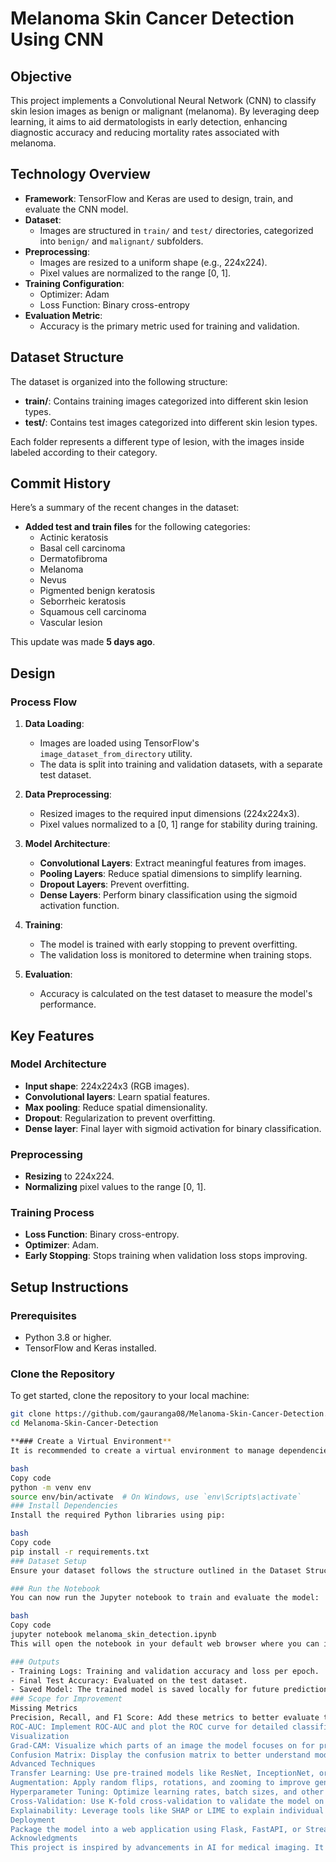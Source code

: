 # Melanoma Skin Cancer Detection Using CNN

## Objective
This project implements a Convolutional Neural Network (CNN) to classify skin lesion images as benign or malignant (melanoma). By leveraging deep learning, it aims to aid dermatologists in early detection, enhancing diagnostic accuracy and reducing mortality rates associated with melanoma.

## Technology Overview
- **Framework**: TensorFlow and Keras are used to design, train, and evaluate the CNN model.
- **Dataset**:
  - Images are structured in `train/` and `test/` directories, categorized into `benign/` and `malignant/` subfolders.
- **Preprocessing**:
  - Images are resized to a uniform shape (e.g., 224x224).
  - Pixel values are normalized to the range [0, 1].
- **Training Configuration**:
  - Optimizer: Adam
  - Loss Function: Binary cross-entropy
- **Evaluation Metric**:
  - Accuracy is the primary metric used for training and validation.

## Dataset Structure
The dataset is organized into the following structure:
- **train/**: Contains training images categorized into different skin lesion types.
- **test/**: Contains test images categorized into different skin lesion types.

Each folder represents a different type of lesion, with the images inside labeled according to their category.

## Commit History
Here’s a summary of the recent changes in the dataset:
- **Added test and train files** for the following categories:
  - Actinic keratosis
  - Basal cell carcinoma
  - Dermatofibroma
  - Melanoma
  - Nevus
  - Pigmented benign keratosis
  - Seborrheic keratosis
  - Squamous cell carcinoma
  - Vascular lesion

This update was made **5 days ago**.

## Design

### Process Flow

1. **Data Loading**:
   - Images are loaded using TensorFlow's `image_dataset_from_directory` utility.
   - The data is split into training and validation datasets, with a separate test dataset.

2. **Data Preprocessing**:
   - Resized images to the required input dimensions (224x224x3).
   - Pixel values normalized to a [0, 1] range for stability during training.

3. **Model Architecture**:
   - **Convolutional Layers**: Extract meaningful features from images.
   - **Pooling Layers**: Reduce spatial dimensions to simplify learning.
   - **Dropout Layers**: Prevent overfitting.
   - **Dense Layers**: Perform binary classification using the sigmoid activation function.

4. **Training**:
   - The model is trained with early stopping to prevent overfitting.
   - The validation loss is monitored to determine when training stops.

5. **Evaluation**:
   - Accuracy is calculated on the test dataset to measure the model's performance.

## Key Features

### Model Architecture
- **Input shape**: 224x224x3 (RGB images).
- **Convolutional layers**: Learn spatial features.
- **Max pooling**: Reduce spatial dimensionality.
- **Dropout**: Regularization to prevent overfitting.
- **Dense layer**: Final layer with sigmoid activation for binary classification.

### Preprocessing
- **Resizing** to 224x224.
- **Normalizing** pixel values to the range [0, 1].

### Training Process
- **Loss Function**: Binary cross-entropy.
- **Optimizer**: Adam.
- **Early Stopping**: Stops training when validation loss stops improving.

## Setup Instructions

### Prerequisites
- Python 3.8 or higher.
- TensorFlow and Keras installed.

### Clone the Repository
To get started, clone the repository to your local machine:
```bash
git clone https://github.com/gauranga08/Melanoma-Skin-Cancer-Detection.git
cd Melanoma-Skin-Cancer-Detection

**### Create a Virtual Environment**
It is recommended to create a virtual environment to manage dependencies. Run the following command:

bash
Copy code
python -m venv env
source env/bin/activate  # On Windows, use `env\Scripts\activate`
### Install Dependencies
Install the required Python libraries using pip:

bash
Copy code
pip install -r requirements.txt
### Dataset Setup
Ensure your dataset follows the structure outlined in the Dataset Structure section. You should place the images in the appropriate train/ and test/ directories.

### Run the Notebook
You can now run the Jupyter notebook to train and evaluate the model:

bash
Copy code
jupyter notebook melanoma_skin_detection.ipynb
This will open the notebook in your default web browser where you can interact with the code and see the results of training.

### Outputs
- Training Logs: Training and validation accuracy and loss per epoch.
- Final Test Accuracy: Evaluated on the test dataset.
- Saved Model: The trained model is saved locally for future predictions.
### Scope for Improvement
Missing Metrics
Precision, Recall, and F1 Score: Add these metrics to better evaluate the model's performance, especially for unbalanced datasets.
ROC-AUC: Implement ROC-AUC and plot the ROC curve for detailed classification evaluation.
Visualization
Grad-CAM: Visualize which parts of an image the model focuses on for predictions, enhancing interpretability.
Confusion Matrix: Display the confusion matrix to better understand model performance, including false positives and false negatives.
Advanced Techniques
Transfer Learning: Use pre-trained models like ResNet, InceptionNet, or EfficientNet to improve accuracy and reduce training time.
Augmentation: Apply random flips, rotations, and zooming to improve generalization.
Hyperparameter Tuning: Optimize learning rates, batch sizes, and other hyperparameters for better performance.
Cross-Validation: Use K-fold cross-validation to validate the model on multiple splits of the dataset.
Explainability: Leverage tools like SHAP or LIME to explain individual predictions.
Deployment
Package the model into a web application using Flask, FastAPI, or Streamlit for real-world usability.
Acknowledgments
This project is inspired by advancements in AI for medical imaging. It aims to provide an accessible tool for melanoma detection while highlighting areas for future research and development.

